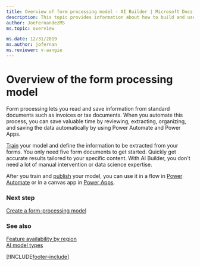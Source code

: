 ```yaml
---
title: Overview of form processing model - AI Builder | Microsoft Docs
description: This topic provides information about how to build and use form processing models in AI Builder.
author: JoeFernandezMS
ms.topic: overview

ms.date: 12/31/2019
ms.author: jofernan
ms.reviewer: v-aangie
---
```


# Overview of the form processing model

Form processing lets you read and save information from standard documents such as invoices or tax documents. When you automate this process, you can save valuable time by reviewing, extracting, organizing, and saving the data automatically by using Power Automate and Power Apps.

[Train](train-model.md) your model and define the information to be extracted from your forms. You only need five form documents to get started. Quickly get accurate results tailored to your specific content. With AI Builder, you don't need a lot of manual intervention or data science expertise.

After you train and [publish](publish-model.md) your model, you can use it in a flow in [Power Automate](form-processing-model-in-flow.md) or in a canvas app in [Power Apps](form-processor-component-in-powerapps.md).

### Next step

[Create a form-processing model](create-form-processing-model.md)

### See also

[Feature availability by region](availability-region.md)  
[AI model types](model-types.md)


[!INCLUDE[footer-include](includes/footer-banner.md)]